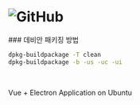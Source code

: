 <h1 id="badge"> <img alt="GitHub" src="https://img.shields.io/github/license/gon1942/mngrgit?style=flat-square"></h1>
### 데비안 패키징 방법


```bash 
dpkg-buildpackage -T clean
dpkg-buildpackage -b -us -uc -ui 
```
<br>


Vue + Electron Application on Ubuntu 
